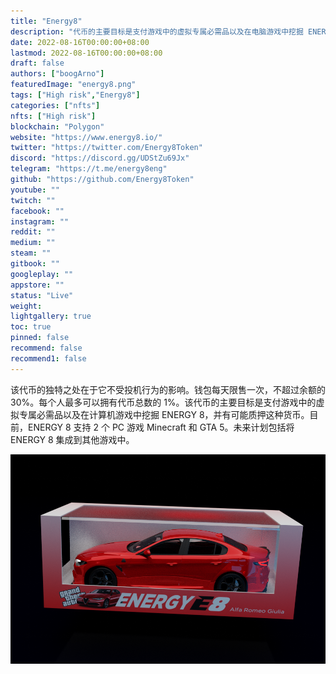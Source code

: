 ```yaml
---
title: "Energy8"
description: "代币的主要目标是支付游戏中的虚拟专属必需品以及在电脑游戏中挖掘 ENERGY 8"
date: 2022-08-16T00:00:00+08:00
lastmod: 2022-08-16T00:00:00+08:00
draft: false
authors: ["boogArno"]
featuredImage: "energy8.png"
tags: ["High risk","Energy8"]
categories: ["nfts"]
nfts: ["High risk"]
blockchain: "Polygon"
website: "https://www.energy8.io/"
twitter: "https://twitter.com/Energy8Token"
discord: "https://discord.gg/UDStZu69Jx"
telegram: "https://t.me/energy8eng"
github: "https://github.com/Energy8Token"
youtube: ""
twitch: ""
facebook: ""
instagram: ""
reddit: ""
medium: ""
steam: ""
gitbook: ""
googleplay: ""
appstore: ""
status: "Live"
weight: 
lightgallery: true
toc: true
pinned: false
recommend: false
recommend1: false
---
```

该代币的独特之处在于它不受投机行为的影响。钱包每天限售一次，不超过余额的30%。每个人最多可以拥有代币总数的 1%。该代币的主要目标是支付游戏中的虚拟专属必需品以及在计算机游戏中挖掘 ENERGY 8，并有可能质押这种货币。目前，ENERGY 8 支持 2 个 PC 游戏 Minecraft 和 GTA 5。未来计划包括将 ENERGY 8 集成到其他游戏中。

![energy8-dapp-games-matic-image1_fa60a507d9de2078244906518ea5a507](energy8-dapp-games-matic-image1_fa60a507d9de2078244906518ea5a507.png)